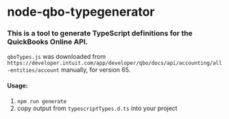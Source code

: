 # node-qbo-typegenerator

### This is a tool to generate TypeScript definitions for the QuickBooks Online API.

`qboTypes.js` was downloaded from `https://developer.intuit.com/app/developer/qbo/docs/api/accounting/all-entities/account` manually, for version 65.

#### Usage:

1. `npm run generate`
2. copy output from `typescriptTypes.d.ts` into your project
